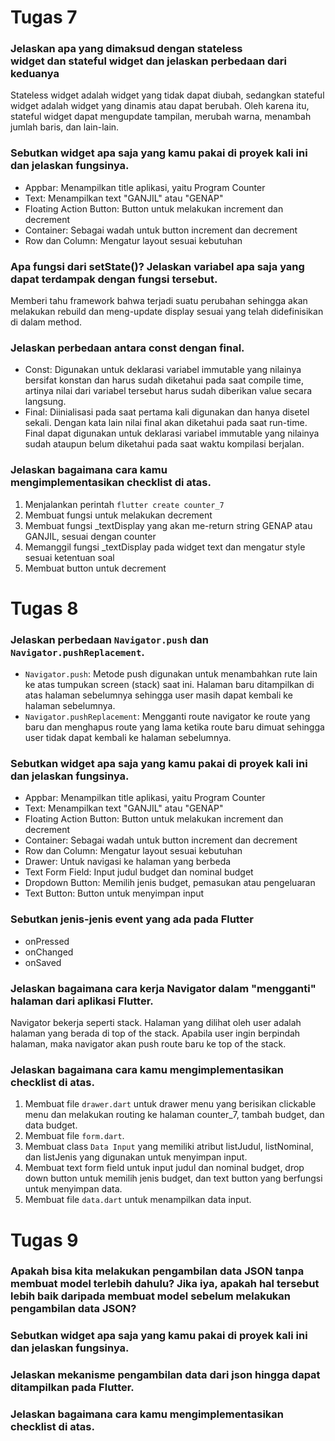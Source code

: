 # Tugas 7

### Jelaskan apa yang dimaksud dengan stateless widget dan stateful widget dan jelaskan perbedaan dari keduanya
Stateless widget adalah widget yang tidak dapat diubah, sedangkan stateful widget adalah widget yang dinamis atau dapat berubah. Oleh karena itu, stateful widget dapat mengupdate tampilan, merubah warna, menambah jumlah baris, dan lain-lain.

### Sebutkan widget apa saja yang kamu pakai di proyek kali ini dan jelaskan fungsinya.
- Appbar: Menampilkan title aplikasi, yaitu Program Counter
- Text: Menampilkan text "GANJIL" atau "GENAP"
- Floating Action Button: Button untuk melakukan increment dan decrement
- Container: Sebagai wadah untuk button increment dan decrement
- Row dan Column: Mengatur layout sesuai kebutuhan

### Apa fungsi dari setState()? Jelaskan variabel apa saja yang dapat terdampak dengan fungsi tersebut.
Memberi tahu framework bahwa terjadi suatu perubahan sehingga akan melakukan rebuild dan meng-update display sesuai yang telah didefinisikan di dalam method.

### Jelaskan perbedaan antara const dengan final.
- Const: Digunakan untuk deklarasi variabel immutable yang nilainya bersifat konstan dan harus sudah diketahui pada saat compile time, artinya nilai dari variabel tersebut harus sudah diberikan value secara langsung.
- Final: Diinialisasi pada saat pertama kali digunakan dan hanya disetel sekali. Dengan kata lain nilai final akan diketahui pada saat run-time. Final dapat digunakan untuk deklarasi variabel immutable yang nilainya sudah ataupun belum diketahui pada saat waktu kompilasi berjalan.

### Jelaskan bagaimana cara kamu mengimplementasikan checklist di atas.
1. Menjalankan perintah `flutter create counter_7`
2. Membuat fungsi untuk melakukan decrement
3. Membuat fungsi _textDisplay yang akan me-return string GENAP atau GANJIL, sesuai dengan counter
4. Memanggil fungsi _textDisplay pada widget text dan mengatur style sesuai ketentuan soal
5. Membuat button untuk decrement

# Tugas 8

### Jelaskan perbedaan `Navigator.push` dan `Navigator.pushReplacement`.
- `Navigator.push`: Metode push digunakan untuk menambahkan rute lain ke atas tumpukan screen (stack) saat ini. Halaman baru ditampilkan di atas halaman sebelumnya sehingga user masih dapat kembali ke halaman sebelumnya.
- `Navigator.pushReplacement`: Mengganti route navigator ke route yang baru dan menghapus route yang lama ketika route baru dimuat sehingga user tidak dapat kembali ke halaman sebelumnya.

### Sebutkan widget apa saja yang kamu pakai di proyek kali ini dan jelaskan fungsinya.
- Appbar: Menampilkan title aplikasi, yaitu Program Counter
- Text: Menampilkan text "GANJIL" atau "GENAP"
- Floating Action Button: Button untuk melakukan increment dan decrement
- Container: Sebagai wadah untuk button increment dan decrement
- Row dan Column: Mengatur layout sesuai kebutuhan
- Drawer: Untuk navigasi ke halaman yang berbeda
- Text Form Field: Input judul budget dan nominal budget
- Dropdown Button: Memilih jenis budget, pemasukan atau pengeluaran
- Text Button: Button untuk menyimpan input

### Sebutkan jenis-jenis event yang ada pada Flutter
- onPressed
- onChanged
- onSaved

### Jelaskan bagaimana cara kerja Navigator dalam "mengganti" halaman dari aplikasi Flutter.
Navigator bekerja seperti stack. Halaman yang dilihat oleh user adalah halaman yang berada di top of the stack. Apabila user ingin berpindah halaman, maka navigator akan push route baru ke top of the stack.

### Jelaskan bagaimana cara kamu mengimplementasikan checklist di atas.
1. Membuat file `drawer.dart` untuk drawer menu yang berisikan clickable menu dan melakukan routing ke halaman counter_7, tambah budget, dan data budget.
2. Membuat file `form.dart`.
3. Membuat class `Data Input` yang memiliki atribut listJudul, listNominal, dan listJenis yang digunakan untuk menyimpan input.
4. Membuat text form field untuk input judul dan nominal budget, drop down button untuk memilih jenis budget, dan text button yang berfungsi untuk menyimpan data.
5. Membuat file `data.dart` untuk menampilkan data input.

# Tugas 9
### Apakah bisa kita melakukan pengambilan data JSON tanpa membuat model terlebih dahulu? Jika iya, apakah hal tersebut lebih baik daripada membuat model sebelum melakukan pengambilan data JSON?
### Sebutkan widget apa saja yang kamu pakai di proyek kali ini dan jelaskan fungsinya.
### Jelaskan mekanisme pengambilan data dari json hingga dapat ditampilkan pada Flutter.
### Jelaskan bagaimana cara kamu mengimplementasikan checklist di atas.
